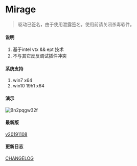 # Mirage
> 驱动已签名，由于使用泄露签名，使用前请关闭杀毒软件。



#### 说明
1. 基于intel vtx && ept 技术 
2. 不与其它反反调试插件冲突


#### 系统支持
1. win7 x64
2. win10 19h1 x64











#### 演示
![Bn2pqgw32f](https://user-images.githubusercontent.com/16742566/68470102-5e414400-0256-11ea-8f85-aa0e893f71ea.gif)



#### 最新版
[v20191108](https://github.com/stonedreamforest/Mirage/releases/tag/v20191108)


#### 更新日志
[CHANGELOG](https://github.com/stonedreamforest/Mirage/blob/master/CHANGELOG.MD)
